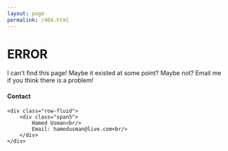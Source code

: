 ```yaml
---
layout: page
permalink: /404.html
---
```


# ERROR

I can't find this page! Maybe it existed at some point? Maybe not? Email me if you think there is a problem!

<div class="container">
<h4><a name="contact"></a>Contact</h4>

    <div class="row-fluid">
        <div class="span5">
            Hamed Usman<br/>
            Email: hamedusman@live.com<br/>
        </div>
    </div>
</div>
